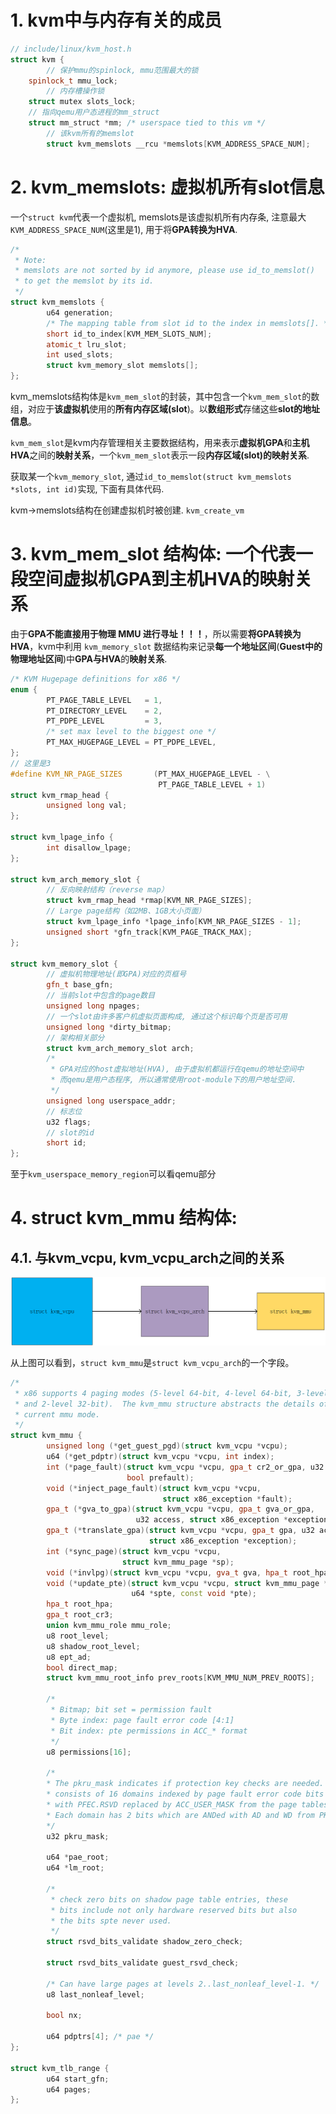 

# 1. kvm中与内存有关的成员

```cpp
// include/linux/kvm_host.h
struct kvm {
        // 保护mmu的spinlock, mmu范围最大的锁
	spinlock_t mmu_lock;
        // 内存槽操作锁
	struct mutex slots_lock;
	// 指向qemu用户态进程的mm_struct
	struct mm_struct *mm; /* userspace tied to this vm */
        // 该kvm所有的memslot
        struct kvm_memslots __rcu *memslots[KVM_ADDRESS_SPACE_NUM];
```

# 2. kvm_memslots: 虚拟机所有slot信息

一个`struct kvm`代表一个虚拟机, memslots是该虚拟机所有内存条, 注意最大`KVM_ADDRESS_SPACE_NUM`(这里是1), 用于将**GPA转换为HVA**. 

```cpp
/*
 * Note:
 * memslots are not sorted by id anymore, please use id_to_memslot()
 * to get the memslot by its id.
 */
struct kvm_memslots {
        u64 generation;
        /* The mapping table from slot id to the index in memslots[]. */
        short id_to_index[KVM_MEM_SLOTS_NUM];
        atomic_t lru_slot;
        int used_slots;
        struct kvm_memory_slot memslots[];
};
```

kvm_memslots结构体是`kvm_mem_slot`的封装，其中包含一个`kvm_mem_slot`的数组，对应于**该虚拟机**使用的**所有内存区域(slot**)。以**数组形式**存储这些**slot的地址信息**。

`kvm_mem_slot`是kvm内存管理相关主要数据结构，用来表示**虚拟机GPA**和**主机HVA**之间的**映射关系**，一个`kvm_mem_slot`表示一段**内存区域(slot)的映射关系**.

获取某一个`kvm_memory_slot`, 通过`id_to_memslot(struct kvm_memslots *slots, int id)`实现, 下面有具体代码.

kvm->memslots结构在创建虚拟机时被创建. `kvm_create_vm`

# 3. kvm_mem_slot 结构体: 一个代表一段空间虚拟机GPA到主机HVA的映射关系

由于**GPA不能直接用于物理 MMU 进行寻址！！！**，所以需要**将GPA转换为HVA**，kvm中利用 `kvm_memory_slot` 数据结构来记录**每一个地址区间**(**Guest中的物理地址区间**)中**GPA与HVA**的**映射关系**.

```cpp
/* KVM Hugepage definitions for x86 */
enum {
        PT_PAGE_TABLE_LEVEL   = 1,
        PT_DIRECTORY_LEVEL    = 2,
        PT_PDPE_LEVEL         = 3,
        /* set max level to the biggest one */
        PT_MAX_HUGEPAGE_LEVEL = PT_PDPE_LEVEL,
};
// 这里是3
#define KVM_NR_PAGE_SIZES       (PT_MAX_HUGEPAGE_LEVEL - \
                                 PT_PAGE_TABLE_LEVEL + 1)
struct kvm_rmap_head {
        unsigned long val;
};

struct kvm_lpage_info {
        int disallow_lpage;
};

struct kvm_arch_memory_slot {
        // 反向映射结构（reverse map）
        struct kvm_rmap_head *rmap[KVM_NR_PAGE_SIZES];
        // Large page结构（如2MB、1GB大小页面）
        struct kvm_lpage_info *lpage_info[KVM_NR_PAGE_SIZES - 1];
        unsigned short *gfn_track[KVM_PAGE_TRACK_MAX];
};

struct kvm_memory_slot {
        // 虚拟机物理地址(即GPA)对应的页框号
        gfn_t base_gfn;
        // 当前slot中包含的page数目
        unsigned long npages;
        // 一个slot由许多客户机虚拟页面构成, 通过这个标识每个页是否可用
        unsigned long *dirty_bitmap;
        // 架构相关部分
        struct kvm_arch_memory_slot arch;
        /*
         * GPA对应的host虚拟地址(HVA), 由于虚拟机都运行在qemu的地址空间中
         * 而qemu是用户态程序, 所以通常使用root-module下的用户地址空间.
         */
        unsigned long userspace_addr;
        // 标志位
        u32 flags;
        // slot的id
        short id;
};
```

至于`kvm_userspace_memory_region`可以看qemu部分

# 4. struct kvm_mmu 结构体:

## 4.1. 与kvm_vcpu, kvm_vcpu_arch之间的关系

![2020-03-20-10-46-36.png](./images/2020-03-20-10-46-36.png)

从上图可以看到，`struct kvm_mmu`是`struct kvm_vcpu_arch`的一个字段。

```cpp
/*
 * x86 supports 4 paging modes (5-level 64-bit, 4-level 64-bit, 3-level 32-bit,
 * and 2-level 32-bit).  The kvm_mmu structure abstracts the details of the
 * current mmu mode.
 */
struct kvm_mmu {
        unsigned long (*get_guest_pgd)(struct kvm_vcpu *vcpu);
        u64 (*get_pdptr)(struct kvm_vcpu *vcpu, int index);
        int (*page_fault)(struct kvm_vcpu *vcpu, gpa_t cr2_or_gpa, u32 err,
                          bool prefault);
        void (*inject_page_fault)(struct kvm_vcpu *vcpu,
                                  struct x86_exception *fault);
        gpa_t (*gva_to_gpa)(struct kvm_vcpu *vcpu, gpa_t gva_or_gpa,
                            u32 access, struct x86_exception *exception);
        gpa_t (*translate_gpa)(struct kvm_vcpu *vcpu, gpa_t gpa, u32 access,
                               struct x86_exception *exception);
        int (*sync_page)(struct kvm_vcpu *vcpu,
                         struct kvm_mmu_page *sp);
        void (*invlpg)(struct kvm_vcpu *vcpu, gva_t gva, hpa_t root_hpa);
        void (*update_pte)(struct kvm_vcpu *vcpu, struct kvm_mmu_page *sp,
                           u64 *spte, const void *pte);
        hpa_t root_hpa;
        gpa_t root_cr3;
        union kvm_mmu_role mmu_role;
        u8 root_level;
        u8 shadow_root_level;
        u8 ept_ad;
        bool direct_map;
        struct kvm_mmu_root_info prev_roots[KVM_MMU_NUM_PREV_ROOTS];

        /*
         * Bitmap; bit set = permission fault
         * Byte index: page fault error code [4:1]
         * Bit index: pte permissions in ACC_* format
         */
        u8 permissions[16];

        /*
        * The pkru_mask indicates if protection key checks are needed.  It
        * consists of 16 domains indexed by page fault error code bits [4:1],
        * with PFEC.RSVD replaced by ACC_USER_MASK from the page tables.
        * Each domain has 2 bits which are ANDed with AD and WD from PKRU.
        */
        u32 pkru_mask;

        u64 *pae_root;
        u64 *lm_root;

        /*
         * check zero bits on shadow page table entries, these
         * bits include not only hardware reserved bits but also
         * the bits spte never used.
         */
        struct rsvd_bits_validate shadow_zero_check;

        struct rsvd_bits_validate guest_rsvd_check;

        /* Can have large pages at levels 2..last_nonleaf_level-1. */
        u8 last_nonleaf_level;

        bool nx;

        u64 pdptrs[4]; /* pae */
};

struct kvm_tlb_range {
        u64 start_gfn;
        u64 pages;
};
```

